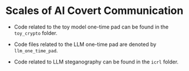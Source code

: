 # Scales of AI Covert Communication

- Code related to the toy model one-time pad can be found in the `toy_crypto` folder.

- Code files related to the LLM one-time pad are denoted by `llm_one_time_pad`.

- Code related to LLM steganography can be found in the `icrl` folder. 
